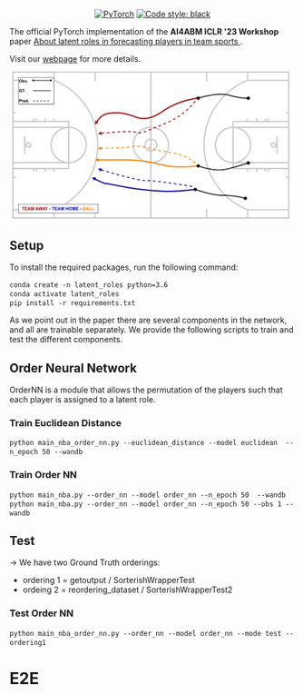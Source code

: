 <p align="center">
    <a href="https://pytorch.org/get-started/locally/"><img alt="PyTorch" src="https://img.shields.io/badge/-PyTorch-red?logo=pytorch&labelColor=gray"></a>
    <a href="https://black.readthedocs.io/en/stable/"><img alt="Code style: black" src="https://img.shields.io/badge/code%20style-black-000000.svg"></a>
</p>

The official PyTorch implementation of the **AI4ABM ICLR '23 Workshop** paper [About latent roles in forecasting players in team sports
](https://arxiv.org/abs/2304.08272).

Visit our [webpage](https://www.pinlab.org/aboutlatentroles) for more details.

![teaser](teaser.png)

## Setup
To install the required packages, run the following command:

```
conda create -n latent_roles python=3.6
conda activate latent_roles
pip install -r requirements.txt
```
As we point out in the paper there are several components in the network, and all are trainable separately. We provide the following scripts to train and test the different components.

## Order Neural Network

OrderNN is a module that allows the permutation of the players such that each player is assigned to a latent role. 

### Train Euclidean Distance
```
python main_nba_order_nn.py --euclidean_distance --model euclidean  --n_epoch 50 --wandb
```

### Train Order NN
```
python main_nba.py --order_nn --model order_nn --n_epoch 50  --wandb
python main_nba.py --order_nn --model order_nn --n_epoch 50 --obs 1 --wandb
```
## Test
-> We have two Ground Truth orderings:
- ordering 1 = getoutput / SorterishWrapperTest
- ordeing 2 = reordering_dataset / SorterishWrapperTest2

### Test Order NN
```
python main_nba_order_nn.py --order_nn --model order_nn --mode test --ordering1
```

# E2E
